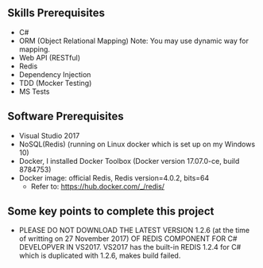 ## Skills Prerequisites
- C#
- ORM (Object Relational Mapping) Note: You may use dynamic way for mapping.
- Web API (RESTful)
- Redis
- Dependency Injection
- TDD (Mocker Testing)
- MS Tests


## Software Prerequisites
- Visual Studio 2017
- NoSQL(Redis) (running on Linux docker which is set up on my Windows 10)
- Docker, I installed Docker Toolbox (Docker version 17.07.0-ce, build 8784753)
- Docker image: official Redis, Redis version=4.0.2, bits=64
  - Refer to: https://hub.docker.com/_/redis/


## Some key points to complete this project
- PLEASE DO NOT DOWNLOAD THE LATEST VERSION 1.2.6 (at the time of writting on 27 November 2017) OF REDIS COMPONENT FOR C# DEVELOPVER IN VS2017.
  VS2017 has the built-in REDIS 1.2.4 for C# which is duplicated with 1.2.6, makes build failed.
